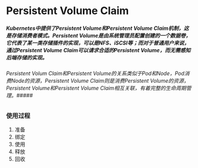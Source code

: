 # Persistent Volume Claim #
##### Kubernetes中提供了Persistent Volume和Persistent Volume Claim机制，这是存储消费者模式。Persistent Volume是由系统管理员配置创建的一个数据卷，它代表了某一类存储插件的实现，可以是NFS、iSCSI等；而对于普通用户来说，通过Persistent Volume Claim可以请求合适的Persistent Volume，而无需感知后端存储的实现。 #####
###### Persistent Volum Claim和Persistent Volume的关系类似于Pod和Node，Pod消费Node的资源，Persistent Volume Claim则是消费Persistent Volume的资源，Persistent Volume和Persistent Volume Claim相互关联，有着完整的生命周期管理。#####
### 使用过程 ###
1. 准备
2. 绑定
3. 使用
4. 释放
5. 回收
